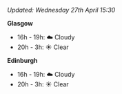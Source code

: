 *Updated: Wednesday 27th April 15:30*

**Glasgow**

* 16h - 19h: :cloud: Cloudy
* 20h - 3h: :sunny: Clear

**Edinburgh**

* 16h - 19h: :cloud: Cloudy
* 20h - 3h: :sunny: Clear
